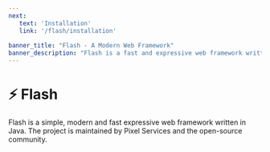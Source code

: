 ```yaml
---
next:
   text: 'Installation'
   link: '/flash/installation'
   
banner_title: "Flash - A Modern Web Framework"
banner_description: "Flash is a fast and expressive web framework written in Java."
---
```


# ⚡ Flash

Flash is a simple, modern and fast expressive web framework written in Java.
The project is maintained by Pixel Services and the open-source community.